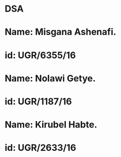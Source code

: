 # DSA
# Name: Misgana Ashenafi.
# id: UGR/6355/16
# Name: Nolawi Getye.
# id: UGR/1187/16
# Name: Kirubel Habte.
# id: UGR/2633/16